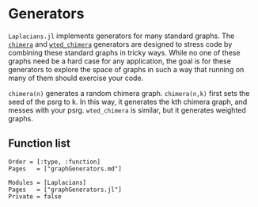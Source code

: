 # Generators

`Laplacians.jl` implements generators for many standard graphs.
The [`chimera`](@ref) and [`wted_chimera`](@ref) generators are
designed to stress code by combining these standard graphs in tricky
ways.  While no one of these graphs need be a hard case for any
application, the goal is for these generators to explore the space of
graphs in such a way that running on many of them should exercise your
code.

`chimera(n)` generates a random chimera graph.
`chimera(n,k)` first sets the seed of the psrg to k.
In this way, it generates the kth chimera graph, and messes with your
psrg.
`wted_chimera` is similar, but it generates weighted graphs.

## Function list

```@index
Order = [:type, :function]
Pages   = ["graphGenerators.md"]
```

```@autodocs
Modules = [Laplacians]
Pages   = ["graphGenerators.jl"]
Private = false
```
